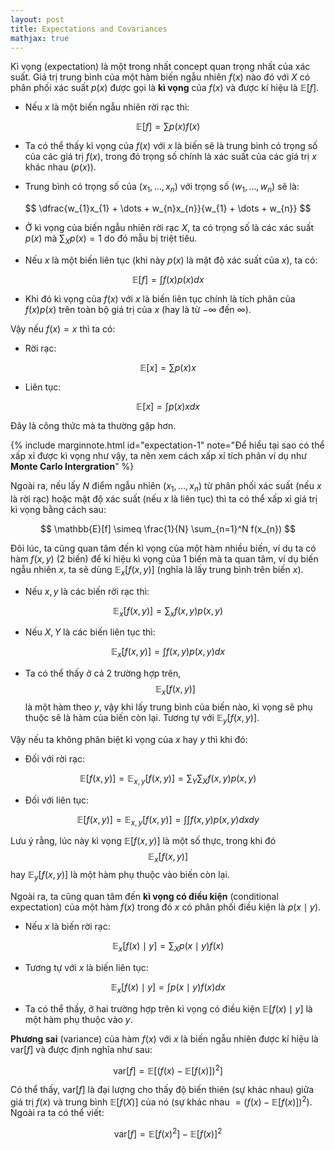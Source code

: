 ```yaml
---
layout: post
title: Expectations and Covariances
mathjax: true
---
```


Kì vọng (expectation) là một trong nhất concept quan trọng nhất của xác suất. Giá trị trung bình của một hàm biến ngẫu nhiên $f(x)$ nào đó với $X$ có phân phối xác suất $p(x)$ được gọi là **kì vọng** của $f(x)$ và được kí hiệu là $\mathbb{E}[f]$.

- Nếu $x$ là một biến ngẫu nhiên rời rạc thì:

$$
\mathbb{E}[f] = \sum p(x)f(x)
$$

- Ta có thể thấy kì vọng của $f(x)$ với $x$ là biến sẽ là trung bình có trọng số của các giá trị $f(x)$, trong đó trọng số chính là xác suất của các giá trị $x$ khác nhau ($p(x)$).

- Trung bình có trọng số của $(x_1, \dots, x_n)$ với trọng số $(w_1, \dots, w_n)$ sẽ là:

$$
\dfrac{w_{1}x_{1} + \dots + w_{n}x_{n}}{w_{1} + \dots + w_{n}}
$$

- Ở kì vọng của biến ngẫu nhiên rời rạc $X$, ta có trọng số là các xác suất $p(x)$ mà $\sum_{X}p(x) = 1$ do đó mẫu bị triệt tiêu.

- Nếu $x$ là một biến liên tục (khi này $p(x)$ là mật độ xác suất của $x$), ta có:

$$
\mathbb{E}[f] = \int f(x)p(x)dx
$$

- Khi đó kì vọng của $f(x)$ với $x$ là biến liên tục chính là tích phân của $f(x)p(x)$ trên toàn bộ giá trị của $x$ (hay là từ $-\infty$ đến $\infty$).

Vậy nếu $f(x) = x$ thì ta có:
- Rời rạc:

$$
\mathbb{E}[x] = \sum p(x)x
$$

- Liên tục:

$$
\mathbb{E}[x] = \int p(x)xdx
$$

Đây là công thức mà ta thường gặp hơn.

{% include marginnote.html id="expectation-1" note="Để hiểu tại sao có thể xấp xỉ được kì vọng như vậy, ta nên xem cách xấp xỉ tích phân ví dụ như **Monte Carlo Intergration**" %}

Ngoài ra, nếu lấy $N$ điểm ngẫu nhiên $(x_1, \dots, x_n)$ từ phân phối xác suất (nếu $x$ là rời rạc) hoặc mật độ xác suất (nếu $x$ là liên tục) thì ta có thể xấp xỉ giá trị kì vọng bằng cách sau:

$$
\mathbb{E}[f] \simeq \frac{1}{N} \sum_{n=1}^N f(x_{n})
$$

Đôi lúc, ta cũng quan tâm đến kì vọng của một hàm nhiều biến, ví dụ ta có hàm $f(x, y)$ (2 biến) để kí hiệu kì vọng của 1 biến mà ta quan tâm, ví dụ biến ngẫu nhiên $x$, ta sẽ dùng $\mathbb{E}_{x}[f(x, y)]$ (nghĩa là lấy trung bình trên biến $x$).

- Nếu $x, y$ là các biến rời rạc thì:

$$
\mathbb{E}_{x}[f(x, y)] = \sum_{x} f(x, y)p(x, y)
$$

- Nếu $X, Y$ là các biến liên tục thì:

$$
\mathbb{E}_{x}[f(x, y)] = \int f(x, y)p(x, y)dx
$$

- Ta có thể thấy ở cả 2 trường hợp trên, $$\mathbb{E}_{x}[f(x, y)]$$ là một hàm theo $y$, vậy khi lấy trung bình của biến nào, kì vọng sẽ phụ thuộc sẽ là hàm của biến còn lại. Tương tự với $\mathbb{E}_{y}[f(x, y)]$.

Vậy nếu ta không phân biệt kì vọng của $x$ hay $y$ thì khi đó:

- Đối với rời rạc:

$$
\mathbb{E}[f(x, y)] = \mathbb{E}_{x, y}[f(x, y)] = \sum_{Y} \sum_{X} f(x,y)p(x,y)
$$

- Đối với liên tục:

$$
\mathbb{E}[f(x, y)] = \mathbb{E}_{x, y}[f(x, y)] = \int \int f(x, y)p(x, y)dx dy
$$

Lưu ý rằng, lúc này kì vọng $\mathbb{E}[f(x, y)]$ là một số thực, trong khi đó $$\mathbb{E}_{x}[f(x, y)]$$ hay $\mathbb{E}_{y}[f(x, y)]$ là một hàm phụ thuộc vào biến còn lại.

Ngoài ra, ta cũng quan tâm đến **kì vọng có điều kiện** (conditional expectation) của một hàm $f(x)$ trong đó $x$ có phân phối điều kiện là $p(x \mid y)$.

- Nếu $x$ là biến rời rạc:

$$
\mathbb{E}_{x}[f(x) \mid y] = \sum_{X} p(x \mid y)f(x)
$$

- Tương tự với $x$ là biến liên tục:

$$
\mathbb{E}_{x}[f(x) \mid y] = \int p(x \mid y) f(x) dx
$$

- Ta có thể thấy, ở hai trường hợp trên kì vọng có điều kiện $\mathbb{E}[f(x) \mid y]$ là một hàm phụ thuộc vào $y$.

**Phương sai** (variance) của hàm $f(x)$ với $x$ là biến ngẫu nhiên được kí hiệu là $\text{var}[f]$ và được định nghĩa như sau:

$$
\text{var}[f] = \mathbb{E}[(f(x) - \mathbb{E}[f(x)])^2]
$$

Có thể thấy, $\text{var}[f]$ là đại lượng cho thấy độ biến thiên (sự khác nhau) giữa giá trị $f(x)$ và trung bình $\mathbb{E}[f(X)]$ của nó (sự khác nhau $= (f(x) - \mathbb{E}[f(x)])^2$). Ngoài ra ta có thể viết:

$$
\text{var}[f] = \mathbb{E}[f(x)^2] - \mathbb{E}[f(x)]^2
$$